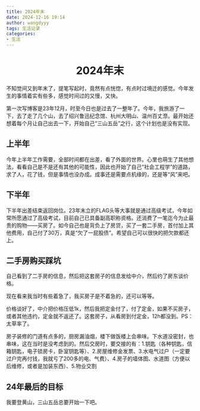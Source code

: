 ```yaml
---
title: 2024年末
date: 2024-12-16 19:14
author: wangdyyy
tags: 生活记录
categories: 
- 生活
---
```

# <center>2024年末

不知觉间又到年末了，提笔写起时，竟然有点恍惚，有点时过境迁的感觉。今年发生的事情着实有些多，感觉时间过的又慢，又快。

第一次写博客是23年12月，时至今日也是过去了一整年了。今年，我旅游了一下，去了走了几个山，去了绍兴鲁迅纪念馆、杭州大明山、温州百丈漈。最开始还想着每个月让自己出去一下，开始自己“三山五岳”之行，这个计划也是没有实现。


## 上半年

今年上半年工作需要，全部时间都在出差，看了外面的世界。心里也萌生了其他想法，看看自己是不是还有其他的可能性，因此也开始了自己“社会工程学”的道路，求了人，花了钱，但是事情也没办成。成事还是需要点机缘的，还是等“风”来吧。

## 下半年
下半年出差结束返回岗位。23年末立的FLAG头等大事就是通过高级考试，今年如常所愿通过了高级考试，目前自己已具备副高职称资格。还消费了一笔迄今为止最贵的购物——买房了。如今自己也是背负上了房贷，买了一套二手房，首付加上其他费用，自己付了30万，真是“欠了一屁股债”。希望自己可以很快的把欠款都还上。

## 二手房购买踩坑

自己看到了二手房的信息，然后把这套房子的信息发给中介，然后约了房东谈价格。

现在看来我当时有些着急了，我买房子是不着急的，还可以等等。

价格谈好了，中介把价格压低1k，然后我把定金付了，付了定金，如果不买房子，或者其他违约，定金就不返还了。这套房子，从看房到付定金，12h都没到。PS：太草率了。

房子装修的门道有点多的，厨房漏油烟，楼下做饭楼上会串味。下水道没密封，也串味，这在当时是没考虑到的。然后交房时，要交接的有：1.钥匙（各种钥匙，信箱钥匙，电子锁房卡，卧室钥匙等）、2.房屋维修金发票、3.水电气过户（一定要过户完再付钱，我就亏了200多的电、气费）、4.房子的墙体图、水道图（方便以后维修，或者是加装东西）、5.物业交割

## 24年最后的目标

我要登黄山，三山五岳总要开始一下吧。